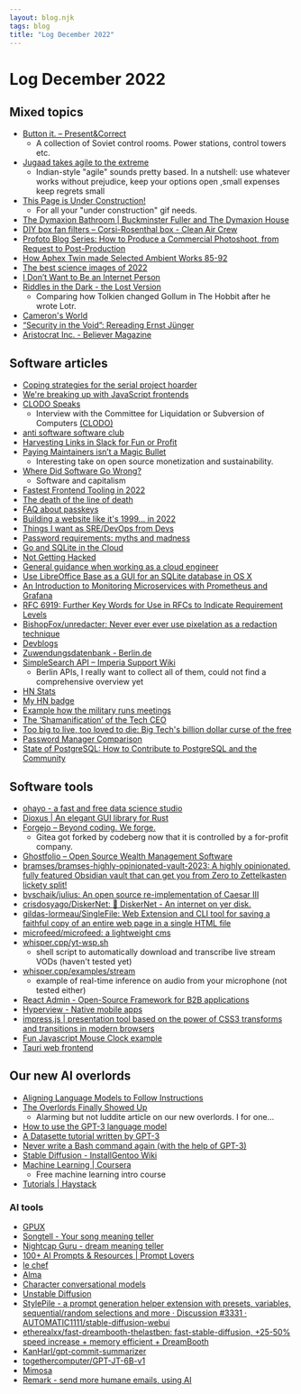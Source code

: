 ```yaml
---
layout: blog.njk
tags: blog
title: "Log December 2022"
---
```


# Log December 2022

## Mixed topics

- [Button it. – Present&Correct](http://blog.presentandcorrect.com/27986-2)
  - A collection of Soviet control rooms. Power stations, control towers etc.
- [Jugaad takes agile to the extreme](https://blog.georgovassilis.com/2020/09/13/draft-jugaad-takes-agile-to-the-extreme/)
  - Indian-style "agile" sounds pretty based. In a nutshell: use whatever works without prejudice, keep your options open
    ,small expenses keep regrets small
- [This Page is Under Construction!](http://www.textfiles.com/underconstruction/)
  - For all your "under construction" gif needs.
- [The Dymaxion Bathroom | Buckminster Fuller and The Dymaxion House](https://blogs.uoregon.edu/dymaxionhouse/the-dymaxion-bathroom/)
- [DIY box fan filters – Corsi-Rosenthal box - Clean Air Crew](https://cleanaircrew.org/box-fan-filters/)
- [Profoto Blog Series: How to Produce a Commercial Photoshoot, from Request to Post-Production](https://www.zhangjingna.com/blog/2014/06/profoto-blog-series-commercial)
- [How Aphex Twin made Selected Ambient Works 85-92](https://www.musicradar.com/news/how-aphex-twin-made-saw-85-92)
- [The best science images of 2022](https://www.nature.com/immersive/d41586-022-04372-2/index.html)
- [I Don’t Want to Be an Internet Person](https://www.palladiummag.com/2022/11/04/i-do-not-want-to-be-an-internet-person/#)
- [Riddles in the Dark - the Lost Version](https://www.ringgame.net/riddles.html)
  - Comparing how Tolkien changed Gollum in The Hobbit after he wrote Lotr.
- [Cameron's World](https://www.cameronsworld.net/)
- [“Security in the Void”: Rereading Ernst Jünger](https://www.theparisreview.org/blog/2022/12/14/security-in-the-void-rereading-ernst-junger/)
- [Aristocrat Inc. - Believer Magazine](https://www.thebeliever.net/aristocrat-inc/)

## Software articles

- [Coping strategies for the serial project hoarder](https://simonwillison.net/2022/Nov/26/productivity/)
- [We're breaking up with JavaScript frontends](http://triskweline.de/unpoly-rugb/#/)
- [CLODO Speaks](http://www.processedworld.com/Issues/issue10/i10clodo.htm)
  - Interview with the Committee for Liquidation or Subversion of Computers [(CLODO)](https://en.wikipedia.org/wiki/CLODO)
- [anti software software club](https://antisoftware.club/)
- [Harvesting Links in Slack for Fun or Profit](https://blog.canonic.security/harvesting-links-in-slack-for-fun-or-profit/)
- [Paying Maintainers isn’t a Magic Bullet](https://blog.hansenpartnership.com/paying-maintainers-isnt-a-magic-bullet/)
  - Interesting take on open source monetization and sustainability.
- [Where Did Software Go Wrong?](https://blog.jse.li/posts/software/)
  - Software and capitalism
- [Fastest Frontend Tooling in 2022](https://cpojer.net/posts/fastest-frontend-tooling-in-2022)
- [The death of the line of death](https://emilymstark.com/2022/12/18/death-to-the-line-of-death.html)
- [FAQ about passkeys](https://www.yubico.com/blog/a-yubico-faq-about-passkeys/)
- [Building a website like it's 1999... in 2022](https://localghost.dev/blog/building-a-website-like-it-s-1999-in-2022/)
- [Things I want as SRE/DevOps from Devs](https://oschvr.com/posts/what-id-like-as-sre/)
- [Password requirements: myths and madness](https://www.franzoni.eu/password-requirements-myths-madness/)
- [Go and SQLite in the Cloud](https://www.golang.dk/articles/go-and-sqlite-in-the-cloud)
- [Not Getting Hacked](https://www.jefftk.com/p/not-getting-hacked)
- [General guidance when working as a cloud engineer](https://www.lockedinspace.com/posts/001.html)
- [Use LibreOffice Base as a GUI for an SQLite database in OS X](https://www.andrewheiss.com/blog/2016/02/10/libreoffice-base-sqlite-odbc-osx/)
- [An Introduction to Monitoring Microservices with Prometheus and Grafana](https://navendu.me/posts/introduction-to-monitoring-microservices/)
- [RFC 6919: Further Key Words for Use in RFCs to Indicate Requirement Levels](https://www.rfc-editor.org/rfc/rfc6919#section-5)
- [BishopFox/unredacter: Never ever ever use pixelation as a redaction technique](https://github.com/BishopFox/unredacter)
- [Devblogs](https://devblogs.co/)
- [Zuwendungsdatenbank - Berlin.de](https://www.berlin.de/sen/finanzen/service/zuwendungsdatenbank/index.php/api.html)
- [SimpleSearch API – Imperia Support Wiki](https://support.berlin.de/wiki/index.php/SimpleSearch_API)
  - Berlin APIs, I really want to collect all of them, could not find a comprehensive overview yet
- [HN Stats](https://hackernews-insight.vercel.app/user-analysis)
- [My HN badge](https://hnbadges.netlify.app/?user=vinckr)
- [Example how the military runs meetings](https://studylib.net/doc/5573463/b2c2wg-7-minute-drills-and-tf-one-team-battle-rhythm)
- [The ‘Shamanification’ of the Tech CEO](https://www.wired.com/story/health-business-deprivation-technology/)
- [Too big to live, too loved to die: Big Tech's billion dollar curse of the free](https://www.theregister.com/2022/12/26/opinion_column_alexa/)
- [Password Manager Comparison](https://password-manager.soft-wa.re/)
- [State of PostgreSQL: How to Contribute to PostgreSQL and the Community](https://www.timescale.com/blog/state-of-postgresql-how-to-contribute-to-postgresql-and-the-community/)

## Software tools

- [ohayo - a fast and free data science studio](https://v20.ohayo.computer/)
- [Dioxus | An elegant GUI library for Rust](https://dioxuslabs.com/)
- [Forgejo – Beyond coding. We forge.](https://forgejo.org/)
  - Gitea got forked by codeberg now that it is controlled by a for-profit company.
- [Ghostfolio – Open Source Wealth Management Software](https://ghostfol.io/en/resources)
- [bramses/bramses-highly-opinionated-vault-2023: A highly opinionated, fully featured Obsidian vault that can get you from Zero to Zettelkasten lickety split!](https://github.com/bramses/bramses-highly-opinionated-vault-2023)
- [bvschaik/julius: An open source re-implementation of Caesar III](https://github.com/bvschaik/julius)
- [crisdosyago/DiskerNet: 💾 DiskerNet - An internet on yer disk.](https://github.com/crisdosyago/Diskernet)
- [gildas-lormeau/SingleFile: Web Extension and CLI tool for saving a faithful copy of an entire web page in a single HTML file](https://github.com/gildas-lormeau/SingleFile)
- [microfeed/microfeed: a lightweight cms](https://github.com/microfeed/microfeed)
- [whisper.cpp/yt-wsp.sh](https://github.com/ggerganov/whisper.cpp/blob/master/examples/yt-wsp.sh)
  - shell script to automatically download and transcribe live stream VODs (haven't tested yet)
- [whisper.cpp/examples/stream](https://github.com/ggerganov/whisper.cpp/tree/master/examples/stream)
  - example of real-time inference on audio from your microphone (not tested either)
- [React Admin - Open-Source Framework for B2B applications](https://marmelab.com/react-admin/)
- [Hyperview - Native mobile apps](https://hyperview.org/)
- [impress.js | presentation tool based on the power of CSS3 transforms and transitions in modern browsers](https://impress.js.org/#/bored)
- [Fun Javascript Mouse Clock example](https://codepen.io/maheshambure21/pen/ZGevNP)
- [Tauri web frontend](https://tauri.app/)

## Our new AI overlords

- [Aligning Language Models to Follow Instructions](https://openai.com/blog/instruction-following/)
- [The Overlords Finally Showed Up](https://danielbmarkham.com/the-overlords-finally-showed-up/)
  - Alarming but not luddite article on our new overlords. I for one...
- [How to use the GPT-3 language model](https://simonwillison.net/2022/Jun/5/play-with-gpt3/)
- [A Datasette tutorial written by GPT-3](https://simonwillison.net/2022/May/31/a-datasette-tutorial-written-by-gpt-3/)
- [Never write a Bash command again (with the help of GPT-3)](https://musings.yasyf.com/never-write-a-bash-command-again-with-gpt-3/)
- [Stable Diffusion - InstallGentoo Wiki](https://wiki.installgentoo.com/wiki/Stable_Diffusion)
- [Machine Learning | Coursera](https://www.coursera.org/specializations/machine-learning-introduction)
  - Free machine learning intro course
- [Tutorials | Haystack](https://haystack.deepset.ai/tutorials)

### AI tools

- [GPUX](https://explorer.gpux.ai/inference)
- [Songtell - Your song meaning teller](https://www.songtell.com/)
- [Nightcap Guru - dream meaning teller](https://www.nightcap.guru/)
- [100+ AI Prompts & Resources | Prompt Lovers](https://trello.com/b/4BPkSY1w/100-ai-prompts-resources-prompt-lovers)
- [le chef](https://www.lechef.fyi/)
- [Alma](https://www.alma.sh/)
- [Character conversational models](https://beta.character.ai/)
- [Unstable Diffusion](https://discord.gg/unstablediffusion)
- [StylePile - a prompt generation helper extension with presets, variables, sequential/random selections and more · Discussion #3331 · AUTOMATIC1111/stable-diffusion-webui](https://github.com/AUTOMATIC1111/stable-diffusion-webui/discussions/3331)
- [etherealxx/fast-dreambooth-thelastben: fast-stable-diffusion, +25-50% speed increase + memory efficient + DreamBooth](https://github.com/etherealxx/fast-dreambooth-thelastben)
- [KanHarI/gpt-commit-summarizer](https://github.com/KanHarI/gpt-commit-summarizer)
- [togethercomputer/GPT-JT-6B-v1](https://huggingface.co/togethercomputer/GPT-JT-6B-v1)
- [Mimosa](https://mimosa.so/)
- [Remark - send more humane emails, using AI](https://remarkai.in/)
